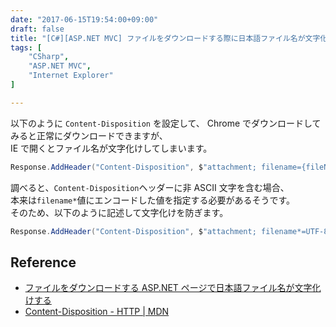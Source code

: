 ```yaml
---
date: "2017-06-15T19:54:00+09:00"
draft: false
title: "[C#][ASP.NET MVC] ファイルをダウンロードする際に日本語ファイル名が文字化けする"
tags: [
    "CSharp",
    "ASP.NET MVC",
    "Internet Explorer"
]

---
```


以下のように `Content-Disposition` を設定して、 Chrome でダウンロードしてみると正常にダウンロードできますが、<br>
IE で開くとファイル名が文字化けしてしまいます。

```csharp
Response.AddHeader("Content-Disposition", $"attachment; filename={fileName}.xlsx");
```

調べると、`Content-Disposition`ヘッダーに非 ASCII 文字を含む場合、<br>
本来は`filename*`値にエンコードした値を指定する必要があるそうです。<br>
そのため、以下のように記述して文字化けを防ぎます。

```csharp
Response.AddHeader("Content-Disposition", $"attachment; filename*=UTF-8''{Server.UrlEncode($"{fileName}.xlsx")}");
```

## Reference
- [ファイルをダウンロードする ASP\.NET ページで日本語ファイル名が文字化けする](https://support.microsoft.com/ja-jp/help/436616)
- [Content\-Disposition \- HTTP \| MDN](https://developer.mozilla.org/ja/docs/Web/HTTP/Headers/Content-Disposition)
